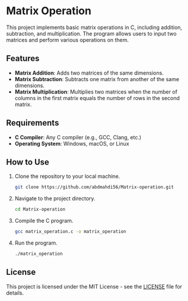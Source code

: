# Matrix Operation

This project implements basic matrix operations in C, including addition, subtraction, and multiplication. The program allows users to input two matrices and perform various operations on them.

## Features

- **Matrix Addition**: Adds two matrices of the same dimensions.
- **Matrix Subtraction**: Subtracts one matrix from another of the same dimensions.
- **Matrix Multiplication**: Multiplies two matrices when the number of columns in the first matrix equals the number of rows in the second matrix.

## Requirements

- **C Compiler**: Any C compiler (e.g., GCC, Clang, etc.)
- **Operating System**: Windows, macOS, or Linux

## How to Use

1. Clone the repository to your local machine.
    ```bash
    git clone https://github.com/abdmahdi56/Matrix-operation.git
    ```
2. Navigate to the project directory.
    ```bash
    cd Matrix-operation
    ```
3. Compile the C program.
    ```bash
    gcc matrix_operation.c -o matrix_operation
    ```
4. Run the program.
    ```bash
    ./matrix_operation
    ```

## License

This project is licensed under the MIT License - see the [LICENSE](LICENSE) file for details.
